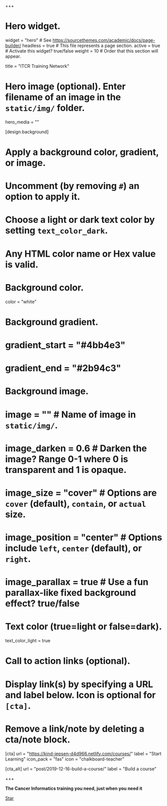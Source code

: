 +++
# Hero widget.
widget = "hero"  # See https://sourcethemes.com/academic/docs/page-builder/
headless = true  # This file represents a page section.
active = true  # Activate this widget? true/false
weight = 10  # Order that this section will appear.

title = "ITCR Training Network"

# Hero image (optional). Enter filename of an image in the `static/img/` folder.
hero_media = ""

[design.background]
  # Apply a background color, gradient, or image.
  #   Uncomment (by removing `#`) an option to apply it.
  #   Choose a light or dark text color by setting        `text_color_dark`.
  #   Any HTML color name or Hex value is valid.

  # Background color.
   color = "white"
  
  # Background gradient.
#  gradient_start = "#4bb4e3"
 # gradient_end = "#2b94c3"
  
  # Background image.
  # image = ""  # Name of image in `static/img/`.
  # image_darken = 0.6  # Darken the image? Range 0-1 where 0 is transparent and 1 is opaque.
  # image_size = "cover"  #  Options are `cover` (default), `contain`, or `actual` size.
  # image_position = "center"  # Options include `left`, `center` (default), or `right`.
  # image_parallax = true  # Use a fun parallax-like fixed background effect? true/false
  
  # Text color (true=light or false=dark).
  text_color_light = true

# Call to action links (optional).
#   Display link(s) by specifying a URL and label below. Icon is optional for `[cta]`.
#   Remove a link/note by deleting a cta/note block.
[cta]
  url = "https://kind-jepsen-d4d966.netlify.com/courses/"
  label = "Start Learning"
  icon_pack = "fas"
  icon = "chalkboard-teacher"
  
[cta_alt]
  url = "post/2019-12-16-build-a-course/"
  label = "Build a course"

+++

**The Cancer Informatics training you need, just when you need it**

<span style="text-shadow: none;"><a class="github-button" href="https://github.com/itcrtraining/itcrtraining.github.io" data-icon="octicon-star" data-size="large" data-show-count="true" aria-label="Star this on GitHub">Star</a><script async defer src="https://buttons.github.io/buttons.js"></script></span>

